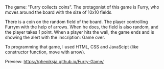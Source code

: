 The game: "Furry collects coins". 
The protagonist of this game is Furry, who moves around the board with the size of 10x10 fields.

There is a coin on the random field of the board. The player controlling Furrym with the help of arrows. When he does, the field is also random, and the player takes 1 point.
When a player hits the wall, the game ends and is showing the alert with the inscription: Game over.

To programming that game, I used HTML, CSS and JavaScipt (like constructor function, move with arrow). 


Preview:  https://pheniksja.github.io/Furry-Game/
